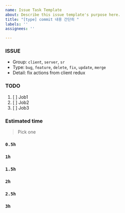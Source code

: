 ```yaml
---
name: Issue Task Template
about: Describe this issue template's purpose here.
title: "[type] commit 내용 간단히 "
labels: ''
assignees: ''

---
```


### ISSUE
- Group:  `client`, `server`, `sr`
- Type: `bug`, `feature`, `delete`, `fix`, `update`, `merge`
- Detail: fix actions from client redux

### TODO
1. [ ] Job1
2. [ ] Job2
3. [ ] Job3

### Estimated time
> Pick one
### `0.5h`
### `1h`
### `1.5h`
### `2h`
### `2.5h`
### `3h`
